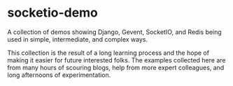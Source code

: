 socketio-demo
=============

A collection of demos showing Django, Gevent, SocketIO, and Redis being used in simple, intermediate, and complex ways.

This collection is the result of a long learning process and the hope of making it easier for future interested
folks. The examples collected here are from many hours of scouring blogs, help from more expert colleagues, and long
afternoons of experimentation. 

